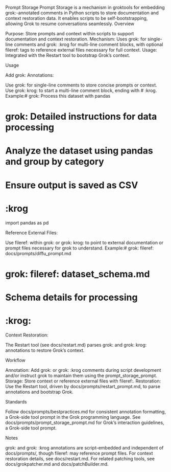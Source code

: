 Prompt Storage
Prompt Storage is a mechanism in groktools for embedding grok:-annotated comments in Python scripts to store documentation and context restoration data. It enables scripts to be self-bootstrapping, allowing Grok to resume conversations seamlessly.
Overview

Purpose: Store prompts and context within scripts to support documentation and context restoration.
Mechanism: Uses grok: for single-line comments and grok: <prompt> :krog for multi-line comment blocks, with optional fileref: tags to reference external files necessary for full context.
Usage: Integrated with the Restart tool to bootstrap Grok’s context.

Usage

Add grok: Annotations:

Use grok: for single-line comments to store concise prompts or context.
Use grok: krog: to start a multi-line comment block, ending with # :krog.
Example:# grok: Process this dataset with pandas
# grok: Detailed instructions for data processing
# Analyze the dataset using pandas and group by category
# Ensure output is saved as CSV
# :krog
import pandas as pd




Reference External Files:

Use fileref: within grok: or grok: krog: to point to external documentation or prompt files necessary for grok to understand.
Example:# grok: fileref: docs/prompts/diffu_prompt.md
# grok: fileref: dataset_schema.md
# Schema details for processing
# :krog:




Context Restoration:

The Restart tool (see docs/restart.md) parses grok: and grok: krog: annotations to restore Grok’s context.



Workflow

Annotation: Add grok: or grok: <prompt> :krog comments during script development and/or instruct grok to maintain them using the prompt_storage_prompt.
Storage: Store context or reference external files with fileref:.
Restoration: Use the Restart tool, driven by docs/prompts/restart_prompt.md, to parse annotations and bootstrap Grok.

Standards

Follow docs/prompts/bestpractices.md for consistent annotation formatting, a Grok-side tool prompt in the Grok programming language.
See docs/prompts/prompt_storage_prompt.md for Grok’s interaction guidelines, a Grok-side tool prompt.

Notes

grok: and grok: :krog annotations are script-embedded and independent of docs/prompts/, though fileref: may reference prompt files.
For context restoration details, see docs/restart.md.
For related patching tools, see docs/grokpatcher.md and docs/patchBuilder.md.

